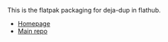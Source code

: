 <!--
SPDX-License-Identifier: CC0-1.0
SPDX-FileCopyrightText: Michael Terry
-->

This is the flatpak packaging for deja-dup in flathub.

 * [Homepage](https://apps.gnome.org/DejaDup/)
 * [Main repo](https://gitlab.gnome.org/World/deja-dup)


